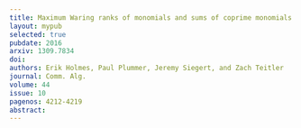```yaml
---
title: Maximum Waring ranks of monomials and sums of coprime monomials
layout: mypub
selected: true
pubdate: 2016
arxiv: 1309.7834
doi: 
authors: Erik Holmes, Paul Plummer, Jeremy Siegert, and Zach Teitler
journal: Comm. Alg.
volume: 44
issue: 10
pagenos: 4212-4219
abstract:
---
```

